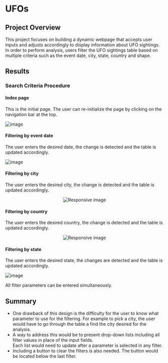 # UFOs

## Project Overview
This project focuses on building a dynamic webpage that accepts user inputs and adjusts accordingly to display information about UFO sightings. In order to perform analysis, users filter the UFO sightings table based on multiple criteria such as the event date, city, state, country and shape. 

## Results

### Search Criteria Procedure

#### Index page
This is the initial page. The user can re-initialize the page by clicking on the navigation bar at the top.

![image](https://user-images.githubusercontent.com/111802162/203190666-11116e38-afc7-4fb5-8fc3-2056acfc171b.png)

#### Filtering by event date
The user enters the desired date, the change is detected and the table is updated accordingly.

![image](https://user-images.githubusercontent.com/111802162/203191086-5d83ffb2-7aed-4400-a589-578d01907324.png)

#### Filtering by city
The user enters the desired city, the change is detected and the table is updated accordingly.
<p align="center">
    <img src="https://user-images.githubusercontent.com/68669675/95657153-7c539c00-0ad8-11eb-9ed0-8ec629dc28d1.png" class="img-responsive" alt="Responsive image"> 
</p>

#### Filtering by country
The user enters the desired country, the change is detected and the table is updated accordingly.
<p align="center">
    <img src="https://user-images.githubusercontent.com/68669675/95657154-7cec3280-0ad8-11eb-9aa2-747ca64af497.png" class="img-responsive" alt="Responsive image"> 
</p>

#### Filtering by state
The user enters the desired state, the changes are detected and the table is updated accordingly.

![image](https://user-images.githubusercontent.com/111802162/203191389-57d1bc99-a593-43c7-9ef6-9bd109cce6df.png)

All filter parameters can be entered simultaneously.
<br>

## Summary
- One drawback of this design is the difficulty for the user to know what parameter to use for the filtering. For example to pick a city, the user would have to go through the table a find the city desired for the analysis.
- A way to address this would be to present drop-down lists including all filter values in place of the input fields.<br>
Each list would need to update after a parameter is selected in any filter.
- Including a button to clear the filters is also needed. The button would be located below the last filter.
